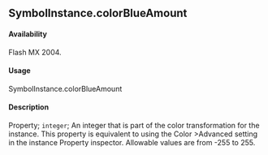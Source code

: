 ## SymbolInstance.colorBlueAmount

#### Availability

Flash MX 2004.

#### Usage

SymbolInstance.colorBlueAmount

#### Description

Property; `integer`; An integer that is part of the color transformation for the instance. This property is equivalent to using the Color >Advanced setting in the instance Property inspector. Allowable values are from -255 to 255.
